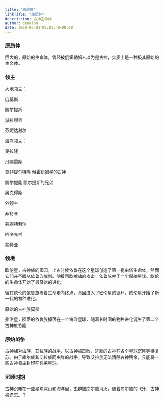 ```yaml
---
title: "原质体"
linkTitle: "原质体"
description: 古神生命体
author: denalon
date: 2020-06-01T09:01:40+08:00
---
```


### 原质体

巨大的，原始的生命体，曾经被俄霍勒姆人以为是古神，实质上是一种极其原始的生命体。

###  领主
大地领主：

俄莫斯

凯尔提斯

派拉缪斯

芬妮达利尔




海洋领主：

克拉隆

丹娜雷隆   

莫非提尔特隆   俄霍勒姆星的古神

凯尔提隆 凯尔提斯的兄弟


奥克得隆



外领主：


菲特亚

芬妮特利尔

阿洛克斯

蒙特亚


### 领地

欧伦星，古神族的家园，上古时候依鲁在这个星球创造了第一批由塔生命体，然而它们并不服从依鲁的控制。随着同欧若族的攻击，依鲁放弃了一个原始星球。欧伦的生命体开始了最原始的进化。

留在欧伦的依鲁族随着生命走向终点，基因进入了欧伦星的循环，欧伦星开始了新一代的物种进化。

原始的古神族莫斯

弗洛星，陨落的依鲁族掉落在一个海洋星球，随着长时间的物种进化诞生了第二个古神族特隆

### 原始战争

古神族对虫族，艾拉族的战争，以古神被击败，逃脱的古神在各个星球沉睡等待复苏。由于库尔族和艾拉族同虫群的战争，导致艾拉族无法清除古神残余，只能将一些古神领主封印在荒芜星球。

### 沉睡时期

古神沉睡在一些星球深山和海洋里，虫群被库尔族消灭，随着库尔族的飞升，古神被遗忘。？

